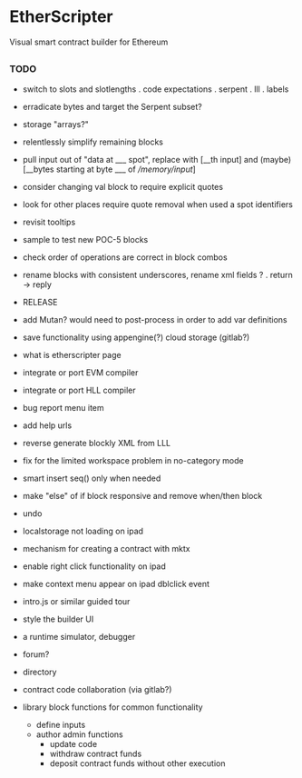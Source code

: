 # EtherScripter
Visual smart contract builder for Ethereum
##

### TODO

* switch to slots and slotlengths 
  . code expectations
    . serpent
    . lll
  . labels

* erradicate bytes and target the Serpent subset?
* storage "arrays?"
* relentlessly simplify remaining blocks 

* pull input out of "data at ___ spot",  replace with [__th input] and (maybe) [__bytes starting at byte ___ of _/memory/input_]
* consider changing val block to require explicit quotes 
* look for other places require quote removal when used a spot identifiers

* revisit tooltips

* sample to test new POC-5 blocks
* check order of operations are correct in block combos

* rename blocks with consistent underscores, rename xml fields ?
  . return -> reply

* RELEASE

* add Mutan? would need to post-process in order to add var definitions
* save functionality using appengine(?) cloud storage (gitlab?)
* what is etherscripter page
* integrate or port EVM compiler
* integrate or port HLL compiler 
* bug report menu item
* add help urls
* reverse generate blockly XML from LLL
* fix for the limited workspace problem in no-category mode
* smart insert seq() only when needed
* make "else" of if block responsive and remove when/then block
* undo 
* localstorage not loading on ipad
* mechanism for creating a contract with mktx
* enable right click functionality on ipad
* make context menu appear on ipad dblclick event
* intro.js or similar guided tour
* style the builder UI
* a runtime simulator, debugger
* forum?
* directory 
* contract code collaboration (via gitlab?)
* library block functions for common functionality
  - define inputs
  - author admin functions 
    * update code
    * withdraw contract funds
    * deposit contract funds without other execution
